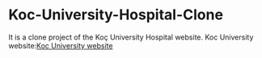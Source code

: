 # Koc-University-Hospital-Clone
It is a clone project of the Koç University Hospital website.
Koc University website:[Koc University website]("https://www.kuh.ku.edu.tr")
